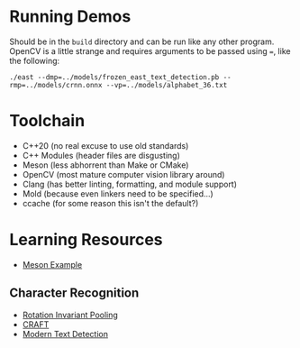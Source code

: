 # Running Demos
Should be in the `build` directory and can be run like any other program.
OpenCV is a little strange and requires arguments to be passed using `=`, like the following:
```
./east --dmp=../models/frozen_east_text_detection.pb --rmp=../models/crnn.onnx --vp=../models/alphabet_36.txt
```

# Toolchain
  - C++20 (no real excuse to use old standards)
  - C++ Modules (header files are disgusting)
  - Meson (less abhorrent than Make or CMake)
  - OpenCV (most mature computer vision library around)
  - Clang (has better linting, formatting, and module support)
  - Mold (because even linkers need to be specified...)
  - ccache (for some reason this isn't the default?)

# Learning Resources
  - [Meson Example](https://mesonbuild.com/GuiTutorial.html)

## Character Recognition
  - [Rotation Invariant Pooling](https://stats.stackexchange.com/questions/239076/about-cnn-kernels-and-scale-rotation-invariance)
  - [CRAFT](https://arxiv.org/pdf/1904.01941.pdf)
  - [Modern Text Detection](https://medium.com/technovators/scene-text-detection-in-python-with-east-and-craft-cbe03dda35d5)
